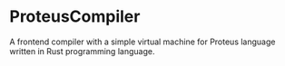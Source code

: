 ﻿# ProteusCompiler

A frontend compiler with a simple virtual machine for Proteus language written in Rust programming language. 
